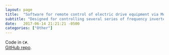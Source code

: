 ```yaml
---
layout: page
title:  "Software for remote control of electric drive equipment via Modbus protocol"
subtitle: "Designed for controlling several series of frequency inverters"
date:   2017-06-14 21:21:21 -0500
categories: ["Other"]
---
```

Code in `C#`. 
<br>
[GitHub repo][modbus].

[modbus]:   https://github.com/alexyushkin/WF_ES_Modbus/tree/master/WindowsFormsModbus
